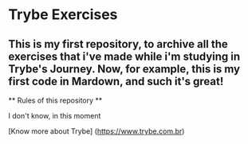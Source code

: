 # Trybe Exercises

## This is my first repository, to archive all the exercises that i've made while i'm studying in Trybe's Journey. Now, for example, this is my first code in Mardown, and such it's great!

** Rules of this repository **

I don't know, in this moment

[Know more about Trybe] (https://www.trybe.com.br)